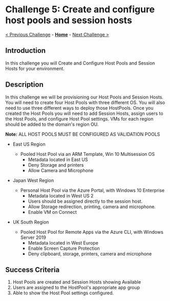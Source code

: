 # Challenge 5: Create and configure host pools and session hosts

[< Previous Challenge](./04-Create-Manage-Images.md) - **[Home](../README.md)** - [Next Challenge >](./06-Implement-Manage-FsLogix.md)

## Introduction

In this challenge you will Create and Configure Host Pools and Session Hosts for your environment. 

## Description

In this challenge we will be provisioning our Host Pools and Session Hosts. You will need to create four Host Pools with three different OS. You will also need to use three different ways to deploy those HostPools.
Once you created the Host Pools you will need to add Session Hosts, assign users to the Host Pools, and configure Host Pool settings. VMs for each region should be added to the domain's region OU. 

**Note:** ALL HOST POOLS MUST BE CONFIGURED AS VALIDATION POOLS
* East US Region
    * Pooled Host Pool via an ARM Template, Win 10 Multisession OS
        * Metadata located in East US
        * Deny Storage and printers
        * Allow Camera and Microphone 
    
* Japan West Region 
    * Personal Host Pool via the Azure Portal, with Windows 10 Enterprise
        * Metadata located in West US 2
        * Users should be assigned directly to the session host. 
        * Allow Storage redirection, printing, camera and microphone. 
        * Enable VM on Connect 

* UK South Region
    * Pooled Host Pool for Remote Apps via the Azure CLI, with Windows Server 2019
        * Metadata located in West Europe
        * Enable Screen Capture Protection 
        * Deny clipboard, storage, printers, camera and microphone
    




## Success Criteria

1. Host Pools are created and Session Hosts showing Available
1. Users are assigned to the HostPool's appropriate app group
1. Able to show the Host Pool settings configured. 

 

